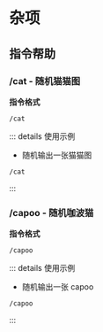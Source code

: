 # 杂项

## 指令帮助

### /cat - 随机猫猫图

**指令格式**

```
/cat
```

::: details 使用示例
- 随机输出一张猫猫图
```
/cat
```
:::

### /capoo - 随机咖波猫

**指令格式**

```
/capoo
```

::: details 使用示例
- 随机输出一张 capoo
```
/capoo
```
:::
